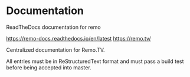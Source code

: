 # Documentation
ReadTheDocs documentation for remo

https://remo-docs.readthedocs.io/en/latest
https://remo.tv/

Centralized documentation for Remo.TV.

All entries must be in ReStructuredText format and must pass a build test before being accepted into master. 
